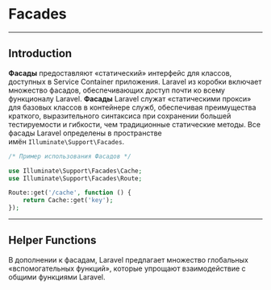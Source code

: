 # Facades
***
## Introduction
**Фасады** предоставляют «статический» интерфейс для классов, доступных в Service Container приложения. 
Laravel из коробки включает множество фасадов, обеспечивающих доступ почти ко всему функционалу Laravel.
**Фасады** Laravel служат «статическими прокси» для базовых классов в контейнере служб, обеспечивая преимущества краткого, выразительного синтаксиса при сохранении большей тестируемости и гибкости, чем традиционные статические методы.
Все фасады Laravel определены в пространстве имён `Illuminate\Support\Facades`.
```php
/* Пример использования Фасадов */

use Illuminate\Support\Facades\Cache;
use Illuminate\Support\Facades\Route;

Route::get('/cache', function () {
    return Cache::get('key');
});
```
***
## Helper Functions
В дополнении к фасадам, Laravel предлагает множество глобальных «вспомогательных функций», которые упрощают взаимодействие с общими функциями Laravel.
